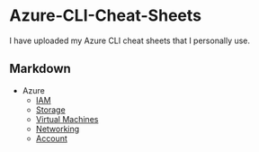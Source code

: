 # Azure-CLI-Cheat-Sheets

I have uploaded my Azure CLI cheat sheets that I personally use.

## Markdown

- Azure
  - [IAM](azure/IAM.md)
  - [Storage](azure/Storage.md)
  - [Virtual Machines](azure/Virtual_Machines.md)
  - [Networking](azure/Networking.md)
  - [Account](azure/Account.md)
  